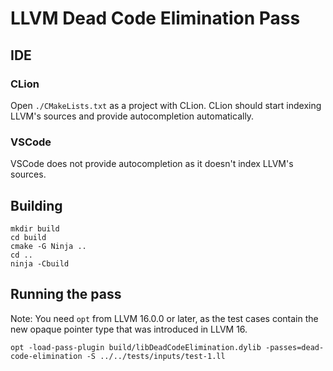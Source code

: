# LLVM Dead Code Elimination Pass

## IDE

### CLion

Open `./CMakeLists.txt` as a project with CLion. CLion should start indexing LLVM's sources and provide autocompletion
automatically.

### VSCode

VSCode does not provide autocompletion as it doesn't index LLVM's sources.
<!-- TODO: find out how to fix that -->

<!-- 
Install the following extensions:

- CMake
- CMake Tools
- C/C++ Extension Pack
 -->

## Building

```shell
mkdir build
cd build
cmake -G Ninja ..
cd ..
ninja -Cbuild
```

## Running the pass

Note: You need `opt` from LLVM 16.0.0 or later, as the test cases contain the new opaque pointer type that was
introduced in LLVM 16.

```shell
opt -load-pass-plugin build/libDeadCodeElimination.dylib -passes=dead-code-elimination -S ../../tests/inputs/test-1.ll 
```

